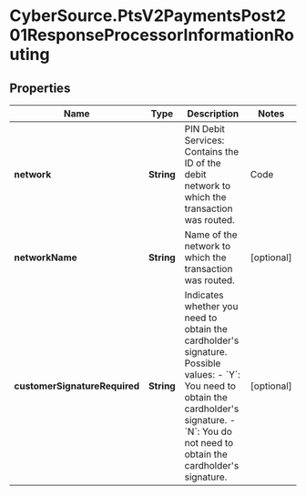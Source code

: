 # CyberSource.PtsV2PaymentsPost201ResponseProcessorInformationRouting

## Properties
Name | Type | Description | Notes
------------ | ------------- | ------------- | -------------
**network** | **String** | PIN Debit Services: Contains the ID of the debit network to which the transaction was routed.  | Code | Network | | --- | --- | | 0000 | Priority Routing or Generic File Update | | 0002 | Visa programs, Private Label and non-Visa Authorization Gateway Services | | 0003 | Interlink | | 0004 | Plus | | 0008 | Star | | 0009 | Pulse| | 0010 | Star | | 0011 | Star | | 0012 | Star (primary network ID) | | 0013 | AFFN | | 0015 | Star | | 0016 | Maestro | | 0017 | Pulse (primary network ID) | | 0018 | NYCE (primary network ID) | | 0019 | Pulse | | 0020 | Accel | | 0023 | NETS | | 0024 | CU24 | | 0025 | Alaska Option | | 0027 | NYCE | | 0028 | Shazam | | 0029 | EBT POS |  FDC Nashville Global authorization service:  Indicates whether the transaction was routed to a credit network, a debit network, or the STAR signature debit network. - &#x60;C&#x60;: Credit network - &#x60;D&#x60;: Debit network (without signature) - &#x60;S&#x60;: STAR signature debit network  | [optional] 
**networkName** | **String** | Name of the network to which the transaction was routed.  | [optional] 
**customerSignatureRequired** | **String** | Indicates whether you need to obtain the cardholder&#39;s signature.  Possible values: - &#x60;Y&#x60;: You need to obtain the cardholder&#39;s signature. - &#x60;N&#x60;: You do not need to obtain the cardholder&#39;s signature.  | [optional] 


